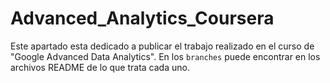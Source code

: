 # Advanced_Analytics_Coursera

Este apartado esta dedicado a publicar el trabajo realizado en el curso de "Google Advanced Data Analytics". En los `branches` puede encontrar en los archivos README de lo que trata cada uno.
